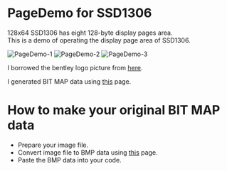 # PageDemo for SSD1306

128x64 SSD1306 has eight 128-byte display pages area.   
This is a demo of operating the display page area of SSD1306.   

![PageDemo-1](https://github.com/user-attachments/assets/4d75ad03-4421-4091-a2a7-936835f03c55)
![PageDemo-2](https://github.com/user-attachments/assets/b8243dc5-1e05-4bf5-b435-927911b28cfc)
![PageDemo-3](https://github.com/user-attachments/assets/dfc3598b-4bad-4201-ab18-afc8986d1af2)

I borrowed the bentley logo picture from [here](https://www.instructables.com/How-to-use-OLED-display-arduino-module/).   

I generated BIT MAP data using [this](https://www.mischianti.org/2021/07/14/ssd1306-oled-display-draw-images-splash-and-animations-2/) page.   


# How to make your original BIT MAP data   
- Prepare your image file.   
- Convert image file to BMP data using [this](https://www.mischianti.org/2021/07/14/ssd1306-oled-display-draw-images-splash-and-animations-2/) page.   
- Paste the BMP data into your code.   

